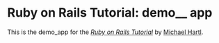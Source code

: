 # Ruby on Rails Tutorial: demo__ app

This is the demo_app for the
[*Ruby on Rails Tutorial*](http://railstutorial.org/)
by [Michael Hartl](http://michaelhartl.com/).
